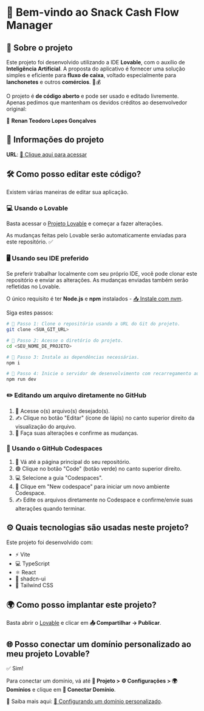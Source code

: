 # 🚀 Bem-vindo ao Snack Cash Flow Manager

## 📌 Sobre o projeto

Este projeto foi desenvolvido utilizando a IDE **Lovable**, com o auxílio de **Inteligência Artificial**. A proposta do aplicativo é fornecer uma solução simples e eficiente para **fluxo de caixa**, voltado especialmente para **lanchonetes** e outros **comércios**. 🍔💰

O projeto é **de código aberto** e pode ser usado e editado livremente. Apenas pedimos que mantenham os devidos créditos ao desenvolvedor original:

👤 **Renan Teodoro Lopes Gonçalves**

## 🔗 Informações do projeto

**URL**: [🔗 Clique aqui para acessar](https://lovable.dev/projects/58f31cbf-6aea-4b88-a16f-9dcd7e538af1)

## 🛠️ Como posso editar este código?

Existem várias maneiras de editar sua aplicação.

### **💻 Usando o Lovable**

Basta acessar o [Projeto Lovable](https://lovable.dev/projects/58f31cbf-6aea-4b88-a16f-9dcd7e538af1) e começar a fazer alterações.

As mudanças feitas pelo Lovable serão automaticamente enviadas para este repositório. ✅

### **🖥️ Usando seu IDE preferido**

Se preferir trabalhar localmente com seu próprio IDE, você pode clonar este repositório e enviar as alterações. As mudanças enviadas também serão refletidas no Lovable.

O único requisito é ter **Node.js** e **npm** instalados - [📥 Instale com nvm](https://github.com/nvm-sh/nvm#installing-and-updating).

Siga estes passos:

```sh
# 🔹 Passo 1: Clone o repositório usando a URL do Git do projeto.
git clone <SUA_GIT_URL>

# 🔹 Passo 2: Acesse o diretório do projeto.
cd <SEU_NOME_DE_PROJETO>

# 🔹 Passo 3: Instale as dependências necessárias.
npm i

# 🔹 Passo 4: Inicie o servidor de desenvolvimento com recarregamento automático e visualização instantânea.
npm run dev
```

### **✏️ Editando um arquivo diretamente no GitHub**

1. 📂 Acesse o(s) arquivo(s) desejado(s).
2. ✍️ Clique no botão "Editar" (ícone de lápis) no canto superior direito da visualização do arquivo.
3. 💾 Faça suas alterações e confirme as mudanças.

### **🚀 Usando o GitHub Codespaces**

1. 📂 Vá até a página principal do seu repositório.
2. 🟢 Clique no botão "Code" (botão verde) no canto superior direito.
3. 💻 Selecione a guia "Codespaces".
4. 🔧 Clique em "New codespace" para iniciar um novo ambiente Codespace.
5. ✍️ Edite os arquivos diretamente no Codespace e confirme/envie suas alterações quando terminar.

## ⚙️ Quais tecnologias são usadas neste projeto?

Este projeto foi desenvolvido com:

- ⚡ Vite  
- 💻 TypeScript  
- ⚛️ React  
- 🎨 shadcn-ui  
- 🎨 Tailwind CSS  

## 🌍 Como posso implantar este projeto?

Basta abrir o [Lovable](https://lovable.dev/projects/58f31cbf-6aea-4b88-a16f-9dcd7e538af1) e clicar em **📤 Compartilhar -> Publicar**.

## 🌐 Posso conectar um domínio personalizado ao meu projeto Lovable?

✅ Sim!

Para conectar um domínio, vá até **🔧 Projeto > ⚙️ Configurações > 🌍 Domínios** e clique em **🔗 Conectar Domínio**.

📖 Saiba mais aqui: [🔗 Configurando um domínio personalizado](https://docs.lovable.dev/tips-tricks/custom-domain#step-by-step-guide).
